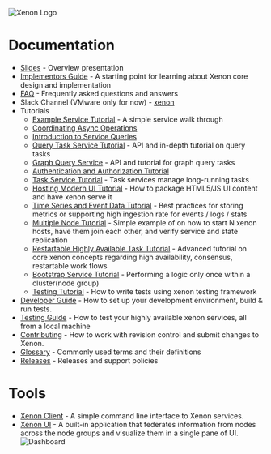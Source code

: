 ![Xenon Logo](https://raw.githubusercontent.com/wiki/vmware/xenon/images/vmw-xenon-logo.png)

# Documentation

* [Slides](https://github.com/vmware/xenon/blob/master/contrib/docs/Xenon.pptx) - Overview presentation
* [Implementors Guide](./Implementors-Guide) - A starting point for learning about Xenon core design and implementation
* [FAQ](./FAQ) - Frequently asked questions and answers
* Slack Channel (VMware only for now) - [xenon](https://vmware.slack.com/messages/xenon/details/)
* Tutorials
  * [Example Service Tutorial](./Example-Service-Tutorial) - A simple service walk through
  * [Coordinating Async Operations](./Coordinating-Async-Operations-(and-avoiding-callback-hell))
  * [Introduction to Service Queries](./Introduction-to-Service-Queries)
  * [Query Task Service Tutorial](./QueryTaskService) - API and in-depth tutorial on query tasks
  * [Graph Query Service](./GraphQueryTaskService) - API and tutorial for graph query tasks
  * [Authentication and Authorization Tutorial](./Authentication-And-Authorization-Tutorial)
  * [Task Service Tutorial](./Task-Service-Tutorial) - Task services manage long-running tasks
  * [Hosting Modern UI Tutorial](./Host-Your-UI) - How to package HTML5/JS UI content and have xenon serve it
  * [Time Series and Event Data Tutorial](./Storing-metrics) - Best practices for storing metrics or supporting high ingestion rate for events / logs / stats
  * [Multiple Node Tutorial](./Multi-Node-Tutorial) - Simple example of on how to start N xenon hosts, have them join each other, and verify service and state replication
  * [Restartable Highly Available Task Tutorial](./Highly-Available-Task-Tutorial) - Advanced tutorial on core xenon concepts regarding high availability, consensus, restartable work flows
  * [Bootstrap Service Tutorial](./Bootstrap-Service-Tutorial) - Performing a logic only once within a cluster(node group)
  * [Testing Tutorial](./Testing-Tutorial) - How to write tests using xenon testing framework
* [Developer Guide](./Developer-Guide) - How to set up your development environment, build & run tests.
* [Testing Guide](./Testing-Guide) - How to test your highly available xenon services, all from a local machine
* [Contributing](./Contributing) - How to work with revision control and submit changes to Xenon.
* [Glossary](./Glossary) - Commonly used terms and their definitions
* [Releases](./Releases-And-Support) - Releases and support policies

# Tools
* [Xenon Client](./Xenon-Client-(xenonc)) - A simple command line interface to Xenon
services.
* [Xenon UI](./Xenon-UI) - A built-in application that federates information from nodes across the node groups and visualize them in a single pane of UI.
![Dashboard](https://raw.githubusercontent.com/wiki/vmware/xenon/images/xenon-ui/dashboard.png)
